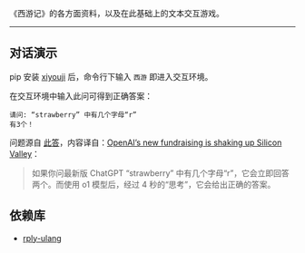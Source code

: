 《西游记》的各方面资料，以及在此基础上的文本交互游戏。

----

## 对话演示

pip 安装 [xiyouji](https://pypi.org/project/xiyouji/) 后，命令行下输入 `西游` 即进入交互环境。

在交互环境中输入此问可得到正确答案：

```
请问: “strawberry” 中有几个字母“r”
有3个！
```

问题源自 [此答](https://www.zhihu.com/question/666941587/answer/3815445427)，内容译自：[OpenAI’s new fundraising is shaking up Silicon Valley](https://www.economist.com/business/2024/09/19/openais-new-fundraising-is-shaking-up-silicon-valley)：

> 如果你问最新版 ChatGPT “strawberry” 中有几个字母“r”，它会立即回答两个。而使用 o1 模型后，经过 4 秒的“思考”，它会给出正确的答案。

## 依赖库

- [rply-ulang](https://pypi.org/project/rply-ulang/)
